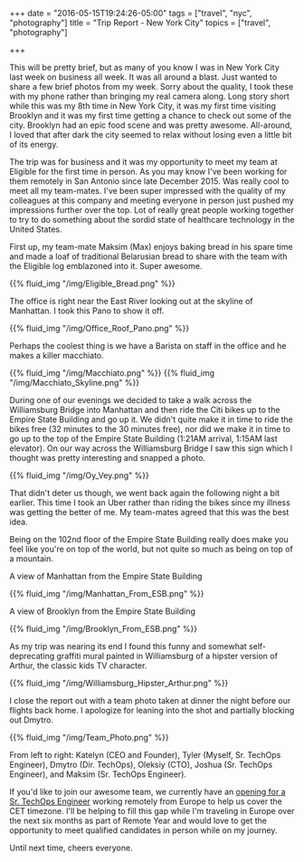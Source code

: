 +++
date = "2016-05-15T19:24:26-05:00"
tags = ["travel", "nyc", "photography"]
title = "Trip Report - New York City"
topics = ["travel", "photography"]

+++

This will be pretty brief, but as many of you know I was in New York City last week on business all week.  It was all around a blast.  Just wanted to share a few brief photos from my week.  Sorry about the quality, I took these with my phone rather than bringing my real camera along.  Long story short while this was my 8th time in New York City, it was my first time visiting Brooklyn and it was my first time getting a chance to check out some of the city.  Brooklyn had an epic food scene and was pretty awesome.  All-around, I loved that after dark the city seemed to relax without losing even a little bit of its energy.

The trip was for business and it was my opportunity to meet my team at Eligible for the first time in person.  As you may know I've been working for them remotely in San Antonio since late December 2015.  Was really cool to meet all my team-mates.  I've been super impressed with the quality of my colleagues at this company and meeting everyone in person just pushed my impressions further over the top.  Lot of really great people working together to try to do something about the sordid state of healthcare technology in the United States.

First up, my team-mate Maksim (Max) enjoys baking bread in his spare time and made a loaf of traditional Belarusian bread to share with the team with the Eligible log emblazoned into it.  Super awesome.

{{% fluid_img "/img/Eligible_Bread.png" %}}

The office is right near the East River looking out at the skyline of Manhattan.  I took this Pano to show it off.

{{% fluid_img "/img/Office_Roof_Pano.png" %}}

Perhaps the coolest thing is we have a Barista on staff in the office and he makes a killer macchiato.

{{% fluid_img "/img/Macchiato.png" %}}
{{% fluid_img "/img/Macchiato_Skyline.png" %}}

During one of our evenings we decided to take a walk across the Williamsburg Bridge into Manhattan and then ride the Citi bikes up to the Empire State Building and go up it.  We didn't quite make it in time to ride the bikes free (32 minutes to the 30 minutes free), nor did we make it in time to go up to the top of the Empire State Building (1:21AM arrival, 1:15AM last elevator).  On our way across the Williamsburg Bridge I saw this sign which I thought was pretty interesting and snapped a photo.

{{% fluid_img "/img/Oy_Vey.png" %}}

That didn't deter us though, we went back again the following night a bit earlier.  This time I took an Uber rather than riding the bikes since my illness was getting the better of me.  My team-mates agreed that this was the best idea.

Being on the 102nd floor of the Empire State Building really does make you feel like you're on top of the world, but not quite so much as being on top of a mountain.

A view of Manhattan from the Empire State Building

{{% fluid_img "/img/Manhattan_From_ESB.png" %}}

A view of Brooklyn from the Empire State Building

{{% fluid_img "/img/Brooklyn_From_ESB.png" %}}


As my trip was nearing its end I found this funny and somewhat self-deprecating graffiti mural painted in Williamsburg of a hipster version of Arthur, the classic kids TV character.

{{% fluid_img "/img/Williamsburg_Hipster_Arthur.png" %}}

I close the report out with a team photo taken at dinner the night before our flights back home.  I apologize for leaning into the shot and partially blocking out Dmytro.

{{% fluid_img "/img/Team_Photo.png" %}}

From left to right: Katelyn (CEO and Founder), Tyler (Myself, Sr. TechOps Engineer), Dmytro (Dir. TechOps), Oleksiy (CTO), Joshua (Sr. TechOps Engineer), and Maksim (Sr. TechOps Engineer).

If you'd like to join our awesome team, we currently have an [opening for a Sr. TechOps Engineer](https://jobs.lever.co/eligible/ad2e59e6-66e2-425a-aa73-c326a2a70197) working remotely from Europe to help us cover the CET timezone.  I'll be helping to fill this gap while I'm traveling in Europe over the next six months as part of Remote Year and would love to get the opportunity to meet qualified candidates in person while on my journey.

Until next time, cheers everyone.